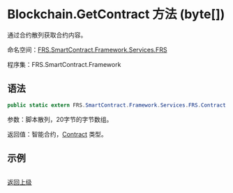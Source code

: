 # Blockchain.GetContract 方法 (byte[])

通过合约散列获取合约内容。

命名空间：[FRS.SmartContract.Framework.Services.FRS](../../FRS.md)

程序集：FRS.SmartContract.Framework

## 语法

```c#
public static extern FRS.SmartContract.Framework.Services.FRS.Contract GetContract(byte[] script_hash)
```

参数：脚本散列，20字节的字节数组。

返回值：智能合约，[Contract](../Contract.md) 类型。

## 示例

```

```



[返回上级](../Blockchain.md)